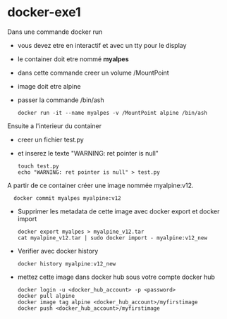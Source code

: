 # docker-exe1
Dans une commande docker run
* vous devez etre en interactif et avec un tty pour le display
* le container doit etre nommé **myalpes** 
* dans cette commande creer un volume /MountPoint
* image doit etre alpine
* passer la commande /bin/ash 

      docker run -it --name myalpes -v /MountPoint alpine /bin/ash
    
Ensuite a l'interieur du container  
* creer un fichier test.py
* et inserez le texte "WARNING: ret pointer is null"

      touch test.py
      echo "WARNING: ret pointer is null" > test.py      
      
A partir de ce container créer une image nommée  myalpine:v12.

      docker commit myalpes myalpine:v12

* Supprimer les metadata de cette image avec docker export et docker import 
      
      docker export myalpes > myalpine_v12.tar
      cat myalpine_v12.tar | sudo docker import - myalpine:v12_new

* Verifier avec docker history 

      docker history myalpine:v12_new

* mettez cette image dans docker hub sous votre compte docker hub
      
      docker login -u <docker_hub_account> -p <password>
      docker pull alpine
      docker image tag alpine <docker_hub_account>/myfirstimage
      docker push <docker_hub_account>/myfirstimage
